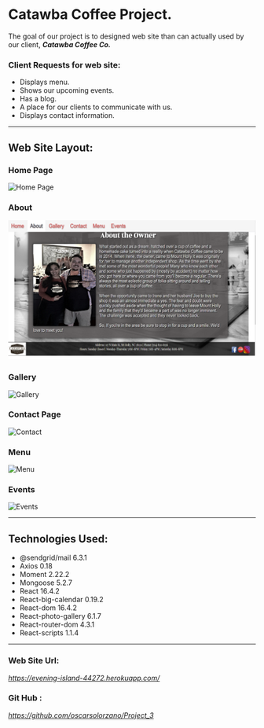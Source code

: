 # **Catawba Coffee Project.**
The goal of our project is to designed web site than can actually used by our client, **_Catawba Coffee Co._** 


### **Client Requests for web site:**
* Displays menu.
* Shows our upcoming events.
* Has a blog.
* A place for our clients to communicate with us. 
* Displays contact information. 



___


## **Web Site Layout:**

### **Home Page**
![Home Page](https://raw.githubusercontent.com/oscarsolorzano/Project_3/master/client/src/images/cchome.png)

### **About**
![About](/client/src/images/ccabout.png)

### **Gallery**
![Gallery](https://raw.githubusercontent.com/oscarsolorzano/Project_3/master/client/src/images/ccgallery.png)

### **Contact Page**

![Contact](https://raw.githubusercontent.com/oscarsolorzano/Project_3/master/client/src/images/cccontact.png)

### **Menu**
![Menu](https://raw.githubusercontent.com/oscarsolorzano/Project_3/master/client/src/images/ccmenu.png)

### **Events**
![Events](https://raw.githubusercontent.com/oscarsolorzano/Project_3/master/client/src/images/ccevents.png)



---
## **Technologies Used:**
* @sendgrid/mail 6.3.1
* Axios 0.18
* Moment   2.22.2 
* Mongoose   5.2.7 
* React   16.4.2 
* React-big-calendar   0.19.2 
* React-dom   16.4.2 
* React-photo-gallery   6.1.7 
* React-router-dom   4.3.1 
* React-scripts   1.1.4 

---
### **Web Site Url:**
  *https://evening-island-44272.herokuapp.com/*

### **Git Hub :**
*https://github.com/oscarsolorzano/Project_3*